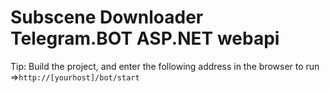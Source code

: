 # Subscene Downloader Telegram.BOT ASP.NET webapi

Tip: Build the project, and enter the following address in the browser to run =>`http://[yourhost]/bot/start`
